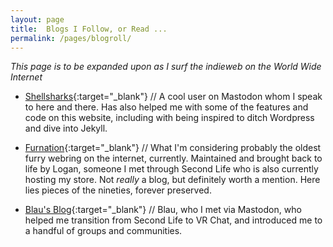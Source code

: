```yaml
---
layout: page
title:  Blogs I Follow, or Read ...
permalink: /pages/blogroll/
---
```


*This page is to be expanded upon as I surf the indieweb on the World Wide Internet*

- [Shellsharks](https://shellsharks.com){:target="_blank"} // A cool user on Mastodon whom I speak to here and there. Has also helped me with some of the features and code on this website, including with being inspired to ditch Wordpress and dive into Jekyll.

- [Furnation](https://furnationreborn.com/){:target="_blank"} // What I'm considering probably the oldest furry webring on the internet, currently. Maintained and brought back to life by Logan, someone I met through Second Life who is also currently hosting my store. Not *really* a blog, but definitely worth a mention. Here lies pieces of the nineties, forever preserved.

- [Blau's Blog](https://blaurascon.neocities.org){:target="_blank"} // Blau, who I met via Mastodon, who helped me transition from Second Life to VR Chat, and introduced me to a handful of groups and communities.